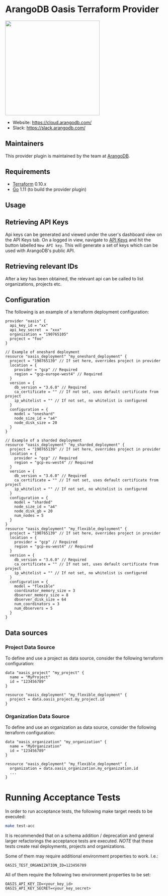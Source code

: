 ArangoDB Oasis Terraform Provider
==================

<img src="https://cloud.arangodb.com/static/media/cloud.5973146f.svg" width="300px">

- Website: https://cloud.arangodb.com/
- Slack: https://slack.arangodb.com/


Maintainers
-----------

This provider plugin is maintained by the team at [ArangoDB](https://www.arangodb.com/).


Requirements
------------

-	[Terraform](https://www.terraform.io/downloads.html) 0.10.x
-	[Go](https://golang.org/doc/install) 1.11 (to build the provider plugin)

Usage
---------------------

Retrieving API Keys
--------------------

Api keys can be generated and viewed under the user's dashboard view on the API Keys tab.
On a logged in view, navigate to [API Keys](https://cloud.arangodb.com/dashboard/user/api-keys) and hit the button
labelled `New API key`. This will generate a set of keys which can be used with ArangoDB's public API.

Retrieving relevant IDs
-----------------------

After a key has been obtained, the relevant api can be called to list organizations, projects etc. 

Configuration
-------------

The following is an example of a terraform deployment configuration:

```
provider "oasis" {
  api_key_id = "xx"
  api_key_secret  = "xxx"
  organization = "190765105"
  project = "foo"
}

// Example of oneshard deployment
resource "oasis_deployment" "my_oneshard_deployment" {
  project = "190765139" // If set here, overrides project in provider
  location = {
    provider = "gcp" // Required
    region = "gcp-europe-west4" // Required
  }
  version = {
    db_version = "3.6.0" // Required
    ca_certificate = "" // If not set, uses default certificate from project
    ip_whitelist = "" // If not set, no whitelist is configured
  }
  configuration = {
    model = "oneshard"
    node_size_id = "a4"
    node_disk_size = 20
  }
}

// Example of a sharded deployment
resource "oasis_deployment" "my_sharded_deployment" {
  project = "190765139" // If set here, overrides project in provider
  location = {
    provider = "gcp" // Required
    region = "gcp-eu-west4" // Required
  }
  version = {
    db_version = "3.6.0" // Required
    ca_certificate = "" // If not set, uses default certificate from project
    ip_whitelist = "" // If not set, no whitelist is configured
  }
  configuration = {
    model = "sharded"
    node_size_id = "a4"
    node_disk_gb = 20
    num_nodes = 5
  }
}
resource "oasis_deployment" "my_flexible_deployment" {
  project = "190765139" // If set here, overrides project in provider
  location = {
    provider = "gcp" // Required
    region = "gcp-eu-west4" // Required
  }
  version = {
    db_version = "3.6.0" // Required
    ca_certificate = "" // If not set, uses default certificate from project
    ip_whitelist = "" // If not set, no whitelist is configured
  }
  configuration = {
    model = "flexible"
    coordinator_memory_size = 3
    dbserver_memory_size = 8
    dbserver_disk_size = 64
    num_coordinators = 3
    num_dbservers = 5
  }
}
```

## Data sources

### Project Data Source

To define and use a project as data source, consider the following terraform configuration:

```
data "oasis_project" "my_project" {
  name = "MyProject"
  id = "123456789"
}

resource "oasis_deployment" "my_flexible_deployment" {
  project = data.oasis_project.my_project.id
}
```

### Organization Data Source

To define and use an organization as data source, consider the following terraform configuration:

```
data "oasis_organization" "my_organization" {
  name = "MyOrganization"
  id = "123456789"
}

resource "oasis_deployment" "my_flexible_deployment" {
  organization = data.oasis_organization.my_organization.id
  ...
}
```

# Running Acceptance Tests

In order to run acceptance tests, the following make target needs to be executed:

```bash
make test-acc
```

It is recommended that on a schema addition / deprecation and general larger refactorings the acceptance tests are
executed. *NOTE* that these tests create real deployments, projects and organizations.

Some of them may require additional environment properties to work. I.e.:

```dotenv
OASIS_TEST_ORGANIZATION_ID=123456789
```

All of them require the following two environment properties to be set:

```dotenv
OASIS_API_KEY_ID=<your_key_id>
OASIS_API_KEY_SECRET=<your_key_secret>
```
